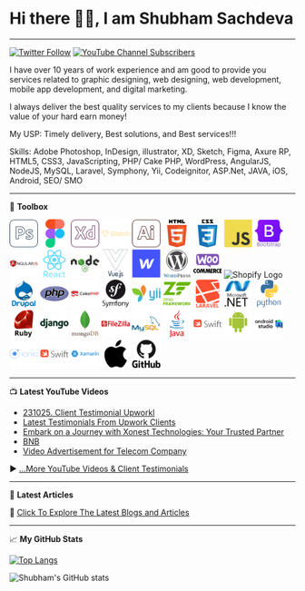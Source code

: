 # Hi there 👋🏻, I am Shubham Sachdeva

--------------
[<img alt="Twitter Follow" src="https://img.shields.io/twitter/follow/xonestechnology?label=People%20Following%20Me%20On%20Twitter&style=social">](https://twitter.com/xonestechnology/) [<img alt="YouTube Channel Subscribers" src="https://img.shields.io/youtube/channel/subscribers/UCTVjRFCHECx9y4HEBMSXc2A?label=People%20Subscribed%20To%20My%20Channel&style=social">](https://www.youtube.com/channel/UCTVjRFCHECx9y4HEBMSXc2A) 

I have over 10 years of work experience and am good to provide you services related to graphic designing, web designing, web development, mobile app development, and digital marketing.

I always deliver the best quality services to my clients because I know the value of your hard earn money!

My USP: Timely delivery, Best solutions, and Best services!!!

Skills: Adobe Photoshop, InDesign, illustrator, XD, Sketch, Figma, Axure RP, HTML5, CSS3, JavaScripting, PHP/ Cake PHP, WordPress, AngularJS, NodeJS, MySQL, Laravel, Symphony, Yii, Codeignitor, ASP.Net, JAVA, iOS, Android, SEO/ SMO

-------
🧰 <b>Toolbox</b>

<img src="https://github.com/devicons/devicon/blob/master/icons/photoshop/photoshop-line.svg" alt="Photoshop Logo" width="50" height="50"> <img src="https://github.com/devicons/devicon/blob/master/icons/figma/figma-original.svg" alt="Figma Logo" width="50" height="50"> <img src="https://github.com/devicons/devicon/blob/master/icons/xd/xd-line.svg" alt="XD Logo" width="50" height="50"> <img src="https://github.com/devicons/devicon/blob/master/icons/sketch/sketch-line-wordmark.svg" alt="Sketch Logo" width="50" height="50"> <img src="https://github.com/devicons/devicon/blob/master/icons/illustrator/illustrator-line.svg" alt="Adobe illustrator Logo" width="50" height="50"> <img src="https://github.com/devicons/devicon/blob/master/icons/html5/html5-original-wordmark.svg" alt="Html5 Logo" width="50" height="50"> <img src="https://github.com/devicons/devicon/blob/master/icons/css3/css3-original-wordmark.svg" alt="Css3 Logo" width="50" height="50"> <img src="https://github.com/devicons/devicon/blob/master/icons/javascript/javascript-original.svg" alt="JavaScript Logo" width="50" height="50"> <img src="https://github.com/devicons/devicon/blob/master/icons/bootstrap/bootstrap-original-wordmark.svg" alt="Bootstrap Logo" width="50" height="50"> <img src="https://github.com/devicons/devicon/blob/master/icons/angularjs/angularjs-original-wordmark.svg" alt="Angular.js Logo" width="50" height="50"> <img src="https://github.com/devicons/devicon/blob/master/icons/react/react-original-wordmark.svg" alt="React.js Logo" width="50" height="50"> <img src="https://github.com/devicons/devicon/blob/master/icons/nodejs/nodejs-original-wordmark.svg" alt="Node.js Logo" width="50" height="50"> <img src="https://github.com/devicons/devicon/blob/master/icons/vuejs/vuejs-line-wordmark.svg" alt="Vue.js Logo" width="50" height="50"> <img src="https://github.com/devicons/devicon/blob/master/icons/webflow/webflow-original.svg" alt="Webflow Logo" width="50" height="50"> <img src="https://github.com/devicons/devicon/blob/master/icons/wordpress/wordpress-original.svg" alt="WordPress Logo" width="50" height="50"> <img src="https://github.com/devicons/devicon/blob/master/icons/woocommerce/woocommerce-original-wordmark.svg" alt="WooCommerce Logo" width="50" height="50"> <img src="https://cdn.worldvectorlogo.com/logos/shopify.svg" alt="Shopify Logo" width="50" height="50"> <img src="https://github.com/devicons/devicon/blob/master/icons/drupal/drupal-original-wordmark.svg" alt="Drupal Logo" width="50" height="50"> <img src="https://github.com/devicons/devicon/blob/master/icons/php/php-original.svg" alt="PHP Logo" width="50" height="50"> <img src="https://github.com/devicons/devicon/blob/master/icons/cakephp/cakephp-original-wordmark.svg" alt="Cake PHP Logo" width="50" height="50"> <img src="https://github.com/devicons/devicon/blob/master/icons/symfony/symfony-original-wordmark.svg" alt="Symfony Logo" width="50" height="50"> <img src="https://github.com/devicons/devicon/blob/master/icons/yii/yii-original-wordmark.svg" alt="Yii Logo" width="50" height="50"> <img src="https://github.com/devicons/devicon/blob/master/icons/zend/zend-plain-wordmark.svg" alt="Zend Logo" width="50" height="50"> <img src="https://github.com/devicons/devicon/blob/master/icons/laravel/laravel-plain-wordmark.svg" alt="Laravel Logo" width="50" height="50"> <img src="https://github.com/devicons/devicon/blob/master/icons/dot-net/dot-net-original-wordmark.svg" alt="Dot Net Logo" width="50" height="50"> <img src="https://github.com/devicons/devicon/blob/master/icons/python/python-original-wordmark.svg" alt="Python Logo" width="50" height="50"> <img src="https://github.com/devicons/devicon/blob/master/icons/ruby/ruby-original-wordmark.svg" alt="Ruby Logo" width="50" height="50"> <img src="https://github.com/devicons/devicon/blob/master/icons/django/django-plain-wordmark.svg" alt="Django Logo" width="50" height="50"> <img src="https://github.com/devicons/devicon/blob/master/icons/mongodb/mongodb-original-wordmark.svg" alt="MongoDB Logo" width="50" height="50"> <img src="https://github.com/devicons/devicon/blob/master/icons/filezilla/filezilla-plain-wordmark.svg" alt="FileZilla Logo" width="50" height="50"> <img src="https://github.com/devicons/devicon/blob/master/icons/mysql/mysql-original-wordmark.svg" alt="MySql Logo" width="50" height="50"> <img src="https://github.com/devicons/devicon/blob/master/icons/java/java-original-wordmark.svg" alt="JAVA Logo" width="50" height="50"> <img src="https://github.com/devicons/devicon/blob/master/icons/swift/swift-original-wordmark.svg" alt="Swift Logo" width="50" height="50"> <img src="https://github.com/devicons/devicon/blob/master/icons/android/android-original-wordmark.svg" alt="Android Logo" width="50" height="50"> <img src="https://github.com/devicons/devicon/blob/master/icons/androidstudio/androidstudio-original-wordmark.svg" alt="Android Studio Logo" width="50" height="50"> <img src="https://github.com/devicons/devicon/blob/master/icons/ionic/ionic-original-wordmark.svg" alt="ionic Logo" width="50" height="50"> <img src="https://github.com/devicons/devicon/blob/master/icons/swift/swift-original-wordmark.svg" alt="Swift Logo" width="50" height="50"> <img src="https://github.com/devicons/devicon/blob/master/icons/xamarin/xamarin-original-wordmark.svg" alt="Xamarin Logo" width="50" height="50"> <img src="https://github.com/devicons/devicon/blob/master/icons/apple/apple-original.svg" alt="Apple Logo" width="50" height="50"> <img src="https://github.com/devicons/devicon/blob/master/icons/github/github-original-wordmark.svg" alt="GitHub Logo" width="50" height="50">

---------

📺 <b>Latest YouTube Videos</b>

<!-- YOUTUBE-VIDEOS-LIST:START -->
- [231025. Client Testimonial Upworkl](https://www.youtube.com/watch?v=AOcBLhNOGrs)
- [Latest Testimonials From Upwork Clients](https://www.youtube.com/watch?v=qhAUIorr_aY)
- [Embark on a Journey with Xonest Technologies: Your Trusted Partner](https://www.youtube.com/watch?v=YjTR4f9lK8c)
- [BNB](https://www.youtube.com/watch?v=uZSfANpxtHk)
- [Video Advertisement for Telecom Company](https://www.youtube.com/watch?v=LuVB3wJQ_4k)
<!-- YOUTUBE-VIDEOS-LIST:END -->

▶️ [...More YouTube Videos & Client Testimonials](https://www.youtube.com/channel/UCTVjRFCHECx9y4HEBMSXc2A/videos)

--------

📘 <b>Latest Articles</b>

<!-- BLOG-POST-LIST:START -->
<!-- BLOG-POST-LIST:END -->

📝 [Click To Explore The Latest Blogs and Articles](https://www.xonestech.com/blogs/) 

--------

📈 <b>My GitHub Stats</b>

[![Top Langs](https://github-readme-stats.vercel.app/api/top-langs/?username=shubhamsachdeva86&layout=compact&theme=radical)](https://github.com/shubhamsachdeva86/github-readme-stats)

![Shubham's GitHub stats](https://github-readme-stats.vercel.app/api?username=shubhamsachdeva86&show_icons=true&theme=radical)




